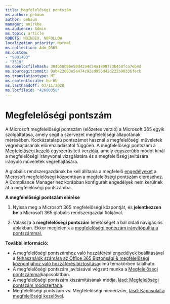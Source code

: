 ```yaml
---
title: Megfelelőségi pontszám
ms.author: pebaum
author: pebaum
manager: mnirkhe
ms.audience: Admin
ms.topic: article
ROBOTS: NOINDEX, NOFOLLOW
localization_priority: Normal
ms.collection: Adm_O365
ms.custom:
- "9001483"
- "3519"
ms.openlocfilehash: 304b50b9be50d42a4d54a1898773b458fca7eb4d
ms.sourcegitcommit: 9ab422063e5a474c92ed956d42d222b90336fecb
ms.translationtype: MT
ms.contentlocale: hu-HU
ms.lasthandoff: 03/11/2020
ms.locfileid: "42600358"
---
```

# <a name="compliance-score"></a>Megfelelőségi pontszám

A Microsoft megfelelőségi pontszám (előzetes verzió) a Microsoft 365 egyik szolgáltatása, amely segít a szervezet megfelelőségi állapotának mérésében. Kockázatalapú pontszámot használ a megfelelőségi műveletek végrehajtásának előrehaladásától függően.   A megfelelőségi pontszám a [Megfelelőségi kezelő](https://docs.microsoft.com/microsoft-365/compliance/compliance-manager-overview) egyszerűsített verziója, amely egyszerűbb módot kínál a megfelelőségi irányvonal vizsgálatára és a megfelelőség javítására irányuló műveletek végrehajtására. 

A globális rendszergazdának be kell állítania a megfelelő [engedélyeket](https://docs.microsoft.com/microsoft-365/security/office-365-security/permissions-in-the-security-and-compliance-center) a Microsoft megfelelőségi központban a megfelelőségi pontszám eléréséhez.  A Compliance Manager hez korábban konfigurált engedélyek nem kerülnek át a megfelelőségi pontszámba.

**A megfelelőségi pontszám elérése**

1. Nyissa meg a Microsoft 365 megfelelőségi központját, és **jelentkezzen be** a Microsoft 365 globális rendszergazdai fiókjával.

2. Válassza a **megfelelőségi pontszám** lehetőséget a bal oldali navigációs ablakban. Ekkor megjelenik a [megfelelőségi pontszám irányítópultja a pontszámmal.](https://docs.microsoft.com/microsoft-365/compliance/compliance-score-setup#understand-the-compliance-score-dashboard)
 

**További információ:**

- A megfelelőségi pontszámhoz való hozzáférési engedélyek beállításával a [felhasználók számára az Office 365 Biztonsági & megfelelőségi központjához való hozzáférés biztosítása](https://docs.microsoft.com/microsoft-365/security/office-365-security/grant-access-to-the-security-and-compliance-center)című témakörben található.
- A megfelelőségi pontszám javításával végzett munka a [Megfelelőségi pontszámmal](https://docs.microsoft.com/microsoft-365/compliance/working-with-compliance-score)kapcsolatban.
- A megfelelőségi pontszám kiszámításának módja, [lásd: Megfelelőségi pontszám módszertana](https://docs.microsoft.com/microsoft-365/compliance/compliance-score-methodology).
- Megfelelőségi pontszám vs. Megfelelőségi menedzser, [lásd: Kapcsolat a megfelelőségi kezelővel](https://docs.microsoft.com/microsoft-365/compliance/compliance-score#relationship-to-compliance-manager).

